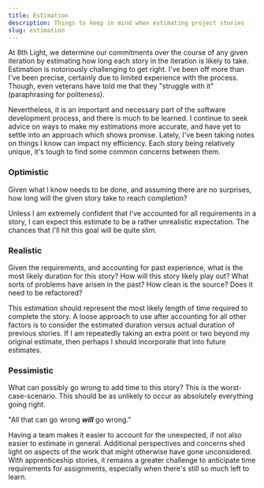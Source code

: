 ```yaml
---
title: Estimation
description: Things to keep in mind when estimating project stories
slug: estimation
---
```


At 8th Light, we determine our commitments over the course of any given iteration by estimating how
long each story in the iteration is likely to take. Estimation is notoriously challenging to get
right. I've been off more than I've been precise, certainly due to limited experience with the
process. Though, even veterans have told me that they "struggle with it" (paraphrasing for
politeness).

Nevertheless, it is an important and necessary part of the software development process, and there
is much to be learned. I continue to seek advice on ways to make my estimations more accurate, and
have yet to settle into an approach which shows promise. Lately, I've been taking notes on things I
know can impact my efficiency. Each story being relatively unique, it's tough to find some common
concerns between them.

### Optimistic

Given what I know needs to be done, and assuming there are no surprises, how long will the given
story take to reach completion?

Unless I am extremely confident that I've accounted for all requirements in a story, I can expect
this estimate to be a rather unrealistic expectation. The chances that I'll hit this goal will be
quite slim.

### Realistic

Given the requirements, and accounting for past experience, what is the most likely duration for
this story? How will this story likely play out? What sorts of problems have arisen in the past? How
clean is the source? Does it need to be refactored?

This estimation should represent the most likely length of time required to complete the story. A
loose approach to use after accounting for all other factors is to consider the estimated duration
versus actual duration of previous stories. If I am repeatedly taking an extra point or two beyond
my original estimate, then perhaps I should incorporate that into future estimates.

### Pessimistic

What can possibly go wrong to add time to this story? This is the worst-case-scenario. This should
be as unlikely to occur as absolutely everything going right.

"All that can go wrong **_will_** go wrong."

Having a team makes it easier to account for the unexpected, if not also easier to estimate in
general. Additional perspectives and concerns shed light on aspects of the work that might otherwise
have gone unconsidered. With apprenticeship stories, it remains a greater challenge to anticipate
time requirements for assignments, especially when there's still so much left to learn.
